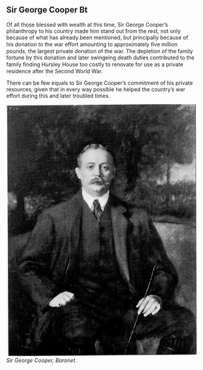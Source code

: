 ## Sir George Cooper Bt

Of all those blessed with wealth at this time,
Sir George Cooper’s philanthropy to his
country made him stand out from the rest, not
only because of what has already been
mentioned, but principally because of his
donation to the war effort amounting to
approximately ﬁve million pounds, the largest
private donation of the war. The depletion of
the family fortune by this donation and later
swingeing death duties contributed to the
family ﬁnding Hursley House too costly to
renovate for use as a private residence after
the Second World War.

There can be few equals to Sir George
Cooper’s commitment of his private resources,
given that in every way possible he helped the
country’s war effort during this and later
troubled times.


![Portrait](george-cooper.jpg)
*Sir George Cooper, Baronet.*
